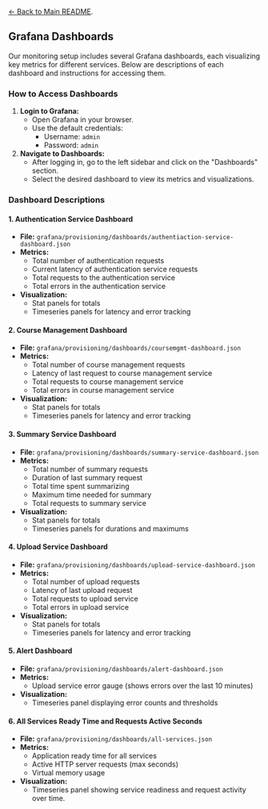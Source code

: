 [← Back to Main README](../README.md).

## Grafana Dashboards

Our monitoring setup includes several Grafana dashboards, each visualizing key metrics for different services. Below are descriptions of each dashboard and instructions for accessing them.

### How to Access Dashboards

1. **Login to Grafana:**
    - Open Grafana in your browser.
    - Use the default credentials:
        - Username: `admin`
        - Password: `admin`
2. **Navigate to Dashboards:**
    - After logging in, go to the left sidebar and click on the "Dashboards" section.
    - Select the desired dashboard to view its metrics and visualizations.

### Dashboard Descriptions


#### 1. Authentication Service Dashboard
- **File:** `grafana/provisioning/dashboards/authentiaction-service-dashboard.json`
- **Metrics:**
    - Total number of authentication requests
    - Current latency of authentication service requests
    - Total requests to the authentication service
    - Total errors in the authentication service
- **Visualization:**
    - Stat panels for totals
    - Timeseries panels for latency and error tracking

#### 2. Course Management Dashboard
- **File:** `grafana/provisioning/dashboards/coursemgmt-dashboard.json`
- **Metrics:**
    - Total number of course management requests
    - Latency of last request to course management service
    - Total requests to course management service
    - Total errors in course management service
- **Visualization:**
    - Stat panels for totals
    - Timeseries panels for latency and error tracking

#### 3. Summary Service Dashboard
- **File:** `grafana/provisioning/dashboards/summary-service-dashboard.json`
- **Metrics:**
    - Total number of summary requests
    - Duration of last summary request
    - Total time spent summarizing
    - Maximum time needed for summary
    - Total requests to summary service
- **Visualization:**
    - Stat panels for totals
    - Timeseries panels for durations and maximums

#### 4. Upload Service Dashboard
- **File:** `grafana/provisioning/dashboards/upload-service-dashboard.json`
- **Metrics:**
    - Total number of upload requests
    - Latency of last upload request
    - Total requests to upload service
    - Total errors in upload service
- **Visualization:**
    - Stat panels for totals
    - Timeseries panels for latency and error tracking

#### 5. Alert Dashboard
- **File:** `grafana/provisioning/dashboards/alert-dashboard.json`
- **Metrics:**
    - Upload service error gauge (shows errors over the last 10 minutes)
- **Visualization:**
    - Timeseries panel displaying error counts and thresholds

#### 6. All Services Ready Time and Requests Active Seconds
- **File:** `grafana/provisioning/dashboards/all-services.json`
- **Metrics:**
    - Application ready time for all services
    - Active HTTP server requests (max seconds)
    - Virtual memory usage
- **Visualization:**
    - Timeseries panel showing service readiness and request activity over time.